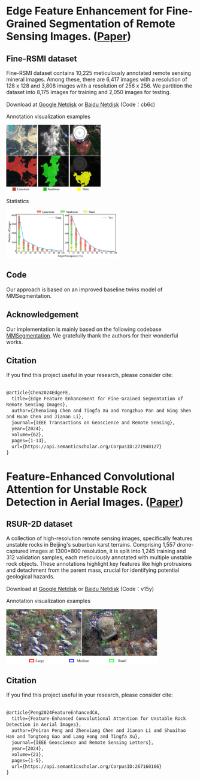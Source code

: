# Edge Feature Enhancement for Fine-Grained Segmentation of Remote Sensing Images. ([Paper](https://ieeexplore.ieee.org/document/10636209))
## Fine-RSMI dataset

Fine-RSMI dataset contains 10,225 meticulously annotated remote sensing mineral images. Among these, there are 6,417 images with a resolution of 128 x 128 and 3,808 images with a resolution of 256 x 256. We partition the dataset into 8,175 images for training and 2,050 images for testing.

Download at [Google Netdisk](https://drive.google.com/drive/folders/1je5DrdJyOeCt-JQ6Z-rWLFTnjqjo-Wv3) or [Baidu Netdisk](https://pan.baidu.com/s/181Woy9sFFY1xfzXcTu8xMg?pwd=cb6c) (Code：cb6c)

Annotation visualization examples

<img src=https://github.com/chenmu1204/czx/blob/main/resources/figure_1.png#pic_center width=50% />

Statistics

<img src=https://github.com/chenmu1204/czx/blob/main/resources/figure_2.png#pic_center width=60% />

## Code
Our approach is based on an improved baseline twins model of MMSegmentation.

## Acknowledgement
Our implementation is mainly based on the following codebase [MMSegmentation](https://github.com/open-mmlab/mmsegmentation). We gratefully thank the authors for their wonderful works.

## Citation
If you find this project useful in your research, please consider cite:
<pre><code>
@article{Chen2024EdgeFE,
  title={Edge Feature Enhancement for Fine-Grained Segmentation of Remote Sensing Images},
  author={Zhenxiang Chen and Tingfa Xu and Yongzhuo Pan and Ning Shen and Huan Chen and Jianan Li},
  journal={IEEE Transactions on Geoscience and Remote Sensing},
  year={2024},
  volume={62},
  pages={1-13},
  url={https://api.semanticscholar.org/CorpusID:271940127}
}
</code></pre>




# Feature-Enhanced Convolutional Attention for Unstable Rock Detection in Aerial Images. ([Paper](https://ieeexplore.ieee.org/document/10411912))
## RSUR-2D dataset
A collection of high-resolution remote sensing images, specifically features unstable rocks in Beijing's suburban karst terrains. Comprising 1,557 drone-captured images at 1300×800 resolution, it is split into 1,245 training and 312 validation samples, each meticulously annotated with multiple unstable rock objects. These annotations highlight key features like high protrusions and detachment from the parent mass, crucial for identifying potential geological hazards.

Download at [Google Netdisk](https://drive.google.com/drive/folders/1rcz_jCRlwi3Dbt8H946HUyI77R3_5IMC) or [Baidu Netdisk](https://pan.baidu.com/s/1IMvNDZuT2JGP2M_k1jsfcg) (Code：v15y)

Annotation visualization examples

<img src=https://github.com/chenmu1204/czx/blob/main/resources/figure_3.png#pic_center width=80% />

## Citation
If you find this project useful in your research, please consider cite:
<pre><code>
@article{Peng2024FeatureEnhancedCA,
  title={Feature-Enhanced Convolutional Attention for Unstable Rock Detection in Aerial Images},
  author={Peiran Peng and Zhenxiang Chen and Jianan Li and Shuaihao Han and Tongtong Gao and Lang Hong and Tingfa Xu},
  journal={IEEE Geoscience and Remote Sensing Letters},
  year={2024},
  volume={21},
  pages={1-5},
  url={https://api.semanticscholar.org/CorpusID:267160166}
}
</code></pre>

